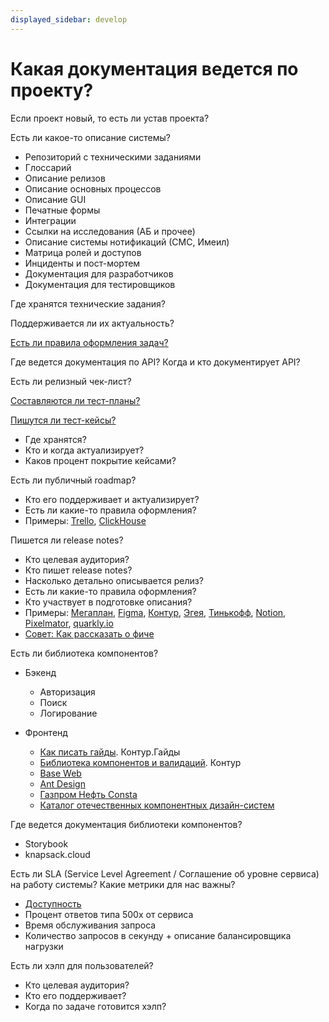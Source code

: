 ```yaml
---
displayed_sidebar: develop
---
```

# Какая документация ведется по проекту?

Если проект новый, то есть ли устав проекта?

Есть ли какое-то описание системы?
- Репозиторий с техническими заданиями
- Глоссарий
- Описание релизов
- Описание основных процессов
- Описание GUI
- Печатные формы
- Интеграции
- Ссылки на исследования (АБ и прочее)
- Описание системы нотификаций (СМС, Имеил)
- Матрица ролей и доступов
- Инциденты и пост-мортем
- Документация для разработчиков
- Документация для тестировщиков

Где хранятся технические задания?

Поддерживается ли их актуальность?

[Есть ли правила оформления задач?](../po/taskCreate.md)

Где ведется документация по API? Когда и кто документирует API?

Есть ли релизный чек-лист?

[Составляются ли тест-планы?](./docTestPlan.md)

[Пишутся ли тест-кейсы?](./docTestCase.md)
- Где хранятся?
- Кто и когда актуализирует?
- Каков процент покрытие кейсами?

Есть ли публичный roadmap?
- Кто его поддерживает и актуализирует?
- Есть ли какие-то правила оформления?
- Примеры: [Trello](https://trello.com/b/nC8QJJoZ/trello-development-roadmap), [ClickHouse](https://github.com/ClickHouse/ClickHouse/issues/17623)

Пишется ли release notes?
- Кто целевая аудитория?
- Кто пишет release notes?
- Насколько детально описывается релиз?
- Есть ли какие-то правила оформления?
- Кто участвует в подготовке описания?
- Примеры: [Мегаплан](https://megaplan.ru/news/updates/), [Figma](https://releases.figma.com/), [Контур](https://tech.skbkontur.ru/react-ui/#/Changelog), [Эгея](https://blogengine.ru/features/), [Тинькофф](https://digest.tb.ru), [Notion](https://www.notion.so/What-s-New-157765353f2c4705bd45474e5ba8b46c), [Pixelmator](https://www.pixelmator.com/photo/updates/), [quarkly.io](https://quarkly.io/updates)
- [Совет: Как рассказать о фиче](./docTellAboutFeature.md)

Есть ли библиотека компонентов? 

- Бэкенд
    - Авторизация
    - Поиск
    - Логирование

- Фронтенд
    - [Как писать гайды](https://guides.kontur.ru/principles/guides/). Контур.Гайды
    - [Библиотека компонентов и валидаций](https://github.com/skbkontur/retail-ui). Контур
    - [Base Web](https://baseweb.design)
    - [Ant Design](https://baseweb.design)
    - [Газпром Нефть Consta](http://consta.gazprom-neft.ru/)
    - [Каталог отечественных компонентных дизайн-систем](http://designsystemsclub.ru/)

Где ведется документация библиотеки компонентов? 
- Storybook
- knapsack.cloud

Есть ли SLA (Service Level Agreement / Соглашение об уровне сервиса) на работу системы? Какие метрики для нас важны?

- [Доступность](./attachments/uptime.png)
- Процент ответов типа 500х от сервиса
- Время обслуживания запроса
- Количество запросов в секунду + описание балансировщика нагрузки

Есть ли хэлп для пользователей?
- Кто целевая аудитория?
- Кто его поддерживает?
- Когда по задаче готовится хэлп?